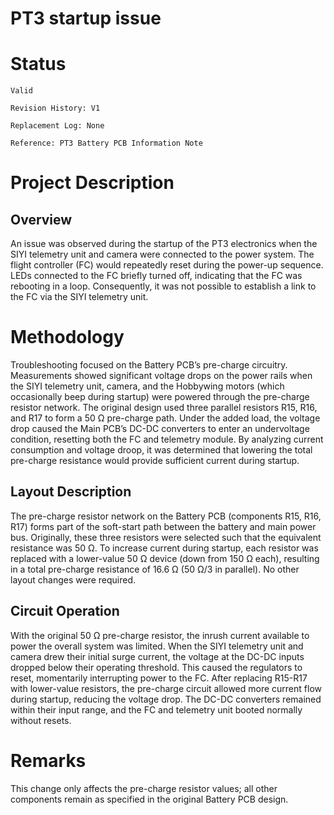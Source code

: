 # PT3 startup issue

# Status

`Valid`

`Revision History: V1`

`Replacement Log: None`

`Reference: PT3 Battery PCB Information Note`

# Project Description

## Overview

An issue was observed during the startup of the PT3 electronics when the SIYI telemetry unit and camera were connected to the power system. The flight controller (FC) would repeatedly reset during the power-up sequence. LEDs connected to the FC briefly turned off, indicating that the FC was rebooting in a loop. Consequently, it was not possible to establish a link to the FC via the SIYI telemetry unit.

# Methodology

Troubleshooting focused on the Battery PCB’s pre-charge circuitry. Measurements showed significant voltage drops on the power rails when the SIYI telemetry unit, camera, and the Hobbywing motors (which occasionally beep during startup) were powered through the pre-charge resistor network. The original design used three parallel resistors R15, R16, and R17 to form a 50 Ω pre-charge path. Under the added load, the voltage drop caused the Main PCB’s DC-DC converters to enter an undervoltage condition, resetting both the FC and telemetry module. By analyzing current consumption and voltage droop, it was determined that lowering the total pre-charge resistance would provide sufficient current during startup.

## Layout Description

The pre-charge resistor network on the Battery PCB (components R15, R16, R17) forms part of the soft-start path between the battery and main power bus. Originally, these three resistors were selected such that the equivalent resistance was 50 Ω. To increase current during startup, each resistor was replaced with a lower-value 50 Ω device (down from 150 Ω each), resulting in a total pre-charge resistance of 16.6 Ω (50 Ω/3 in parallel). No other layout changes were required.

## Circuit Operation

With the original 50 Ω pre-charge resistor, the inrush current available to power the overall system was limited. When the SIYI telemetry unit and camera drew their initial surge current, the voltage at the DC-DC inputs dropped below their operating threshold. This caused the regulators to reset, momentarily interrupting power to the FC. After replacing R15-R17 with lower-value resistors, the pre-charge circuit allowed more current flow during startup, reducing the voltage drop. The DC-DC converters remained within their input range, and the FC and telemetry unit booted normally without resets.

# Remarks

This change only affects the pre-charge resistor values; all other components remain as specified in the original Battery PCB design.
